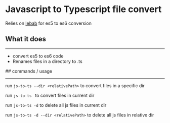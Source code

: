# Javascript to Typescript file convert

Relies on [lebab](https://github.com/lebab/lebab) for es5 to es6 conversion

## What it does

-----

- convert es5 to es6 code
- Renames files in a directory to .ts

## commands / usage

----

run `js-to-ts --dir <relativePath>` to convert files in a specific dir

run `js-to-ts ` to convert files in current dir

run `js-to-ts -d` to delete all js files in current dir

run `js-to-ts -d --dir <relativePath>` to delete all js files in relative dir